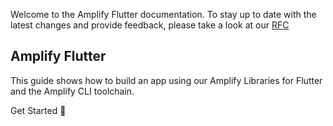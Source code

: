 <amplify-callout warning>

Welcome to the Amplify Flutter documentation. To stay up to date with the latest changes and provide feedback, please take a look at our [RFC](https://github.com/aws-amplify/amplify-flutter/issues/5)

</amplify-callout>

## Amplify Flutter

This guide shows how to build an app using our Amplify Libraries for Flutter and the Amplify CLI toolchain.


<docs-internal-link-button href="~/lib/project-setup/prereq.md">
  <span slot="text">Get Started 🚀</span>
</docs-internal-link-button>